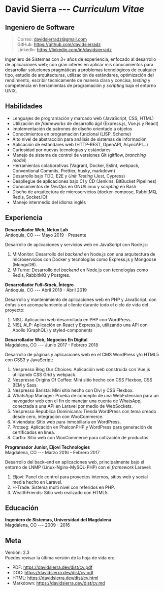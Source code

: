 David Sierra --- *Curriculum Vitae*
===================================

Ingeniero de Software
---------------------

> Correo: <davidsierradz@gmail.com>\
> GitHub: <https://github.com/davidsierradz>\
> LinkedIn: <https://linkedin.com/in/davidsierradz>

Ingeniero de Sistemas con 3+ años de experiencia, enfocado al desarrollo
de aplicaciones web; con gran interés en aplicar mis conocimientos para
desarrollar soluciones pragmáticas a problemas tecnológicos de cualquier
tipo, estudio de arquitecturas, utilización de estándares, optimización
del rendimiento, escribir técnicamente de manera clara y concisa,
*testing* y competencia en herramientas de programación y *scripting*
bajo el entorno UNIX.

Habilidades
-----------

-   Lenguajes de programación y marcado web (JavaScript, CSS, HTML)
-   Utilización de *frameworks* de desarrollo ágil (Express.js, Vue.js y
    React)
-   Implementación de patrones de diseño orientado a objetos
-   Conocimientos en programación funcional (LISP, Scheme)
-   Alto nivel de abstracción para análisis de sistemas de información
-   Aplicación de estándares web (HTTP-REST, OpenAPI, AsyncAPI...)
-   Curiosidad por nuevas tecnologías y estándares
-   Manejo de sistema de control de versiones Git (gitflow, *branching
    model*)
-   Herramientas colaborativas (Vagrant, Docker, Eslint, webpack,
    Conventional Commits, Prettier, husky, markdown)
-   Desarrollo bajo TDD, E2E y *Unit Testing* (Jest, Cypress)
-   Despliegue de aplicaciones bajo CI y CD (Jenkins, BitBucket
    Pipelines)
-   Conocimientos de *DevOps* en GNU/Linux y *scripting* en Bash
-   Diseño de arquitectura de microservicios (docker-compose, RabbitMQ,
    Redis, Socket.IO)
-   Manejo intermedio del idioma inglés

Experiencia
-----------

**Desarrollador Web, Netux Lab**\
Antioquia, CO --- Mayo 2019 - Presente

Desarrollo de aplicaciones y servicios web en JavaScript con Node.js:

1.  MiMonitor: Desarrollo del *backend* en Node.js con una arquitectura
    de microservicios con Docker y tecnologías como Express.js y
    Mongoose (MongoDB).
2.  MiTurno: Desarrollo del *backend* en Node.js con tecnologías como
    Redis, RabbitMQ y Postgres.

**Desarrollador *Full-Stack*, Íntegro**\
Antioquia, CO --- Abril 2018 - Abril 2019

Desarrollo y mantenimiento de aplicaciones web en PHP y JavaScript, con
énfasis en acompañamiento al cliente durante todo el ciclo de vida del
proyecto:

1.  NISL: Aplicación web desarrollada en PHP con WordPress.
2.  NISL ALP: Aplicación en React y Express.js, utilizando una API con
    Apollo (GraphQL) y styled-components

**Desarrollador Web, Negocios En Digital**\
Magdalena, CO --- Junio 2017 - Febrero 2018

Desarrollo de páginas y aplicaciones web en el CMS WordPress y/o HTML5
con CSS3 y JavaScript:

1.  Nespresso Blog Our Choices: Aplicación web construida con Vue.js
    utilizando CSS Grid y webpack.
2.  Nespresso Origins Of Coffee: Mini sitio hecho con CSS Flexbox, CSS
    BEM y Sass.
3.  Nespresso Barista: Mini sitio hecho con Divi y CSS Flexbox.
4.  WhatsApp Manager: Prueba de concepto de una WebExtension para un
    navegador web con el fin de manejar una cuenta de WhatsApp,
    conectada a una API en Laravel por medio de WebSockets.
5.  Nespresso República Dominicana: Tienda WordPress con tema creado
    desde cero, integración con WooCommerce.
6.  Viviendata: Sitio web para inmobiliaria en WordPress.
7.  Protseg: Aplicación en PhalconPHP y WordPress para generación de
    certificados en línea.
8.  Carflo: Sitio web con WooCommerce para cotización de productos.

**Programador Junior, Eljovi Technologies**\
Magdalena, CO --- Marzo 2016 - Febrero 2017

Desarrollo del back-end en aplicaciones web, principalmente bajo el
entorno de LNMP (Linux-Nginx-MySQL-PHP) con el *framework* Laravel:

1.  Eljovi: Panel de control para proyectos internos, sitios web y
    social media hecho en Laravel.
2.  H-Trade: Sistema multi nivel con referidos en PHP.
3.  WealthFriends: Sitio web realizado con HTML5.

Educación
---------

**Ingeniero de Sistemas, Universidad del Magdalena**\
Magdalena, CO --- 2009 - 2016

Meta
----

Versión: 2.3\
Puedes revisar la última versión de la hoja de vida en:

-   PDF: <https://davidsierra.dev/dist/cv.pdf>
-   DOC: <https://davidsierra.dev/dist/cv.odt>
-   HTML: <https://davidsierra.dev/dist/cv.html>
-   Markdown: <https://davidsierra.dev/dist/cv.md>
